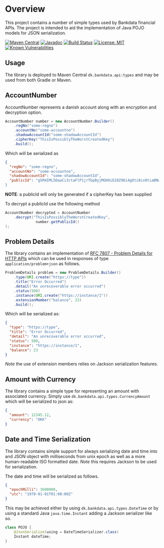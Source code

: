 # Overview

This project contains a number of simple types used by Bankdata financial APIs. The
project is intended to aid the implementation of Java POJO models for JSON 
serialization.

[![Maven Central](https://maven-badges.herokuapp.com/maven-central/dk.bankdata.api/types/badge.svg)](https://maven-badges.herokuapp.com/maven-central/dk.bankdata.api/types/)
[![Javadoc](https://javadoc.io/badge/dk.bankdata.api/types/badge.svg)](https://www.javadoc.io/doc/dk.bankdata.api/types)
[![Build Status](https://travis-ci.com/Bankdata/simple-types.svg?branch=master)](https://travis-ci.com/Bankdata/simple-types)
[![License: MIT](https://img.shields.io/badge/License-MIT-yellow.svg)](https://opensource.org/licenses/MIT)
[![Known Vulnerabilities](https://snyk.io/test/github/Bankdata/simple-types/badge.svg?targetFile=build.gradle)](https://snyk.io/test/github/Bankdata/simple-types?targetFile=build.gradle)

## Usage

The library is deployed to Maven Central `dk.bankdata.api:types` and may be used from both Gradle or Maven.

## AccountNumber
AccountNumber represents a danish account along with an encryption and decryption option.

```java
AccountNumber number = new AccountNumber.Builder()
    .regNo("some-regno")
    .accountNo("some-accountno")
    .shadowAccountId("some-shadowAccountId")
    .cipherKey("ThisIsPossiblyTheWorstCreatedKey")
    .build();

```

Which will be serialized as 

```json
{
  "regNo": "some-regno", 
  "accountNo": "some-accountno",
  "shadowAccountId": "some-shadowAccountId",
  "publicId": "gSM4IML5DaaCi3ctaFlP1jrTbpByjMGH9iD28Z96i4gOti8cx0tiaBNwJyDV-YHQj9GYU_OCMwvmh4t0gIv38PlXvMqlUbY7A4Zwan9EBhW_xOxtkZ3Zqneey0DXknf6qV8V-wBFGg5wT-GzHrRn7A=='
}
```

<b>NOTE</b>: a publicId will only be generated if a cipherKey has been supplied

To decrypt a publicId use the following method

```java
AccountNumber decrypted = AccountNumber
    .decrypt("ThisIsPossiblyTheWorstCreatedKey", 
              number.getPublicId()
);

```

## Problem Details

The library contains an implementation of [RFC 7807 - Problem Details for HTTP APIs](https://tools.ietf.org/html/rfc7807) which
can be used in responses of type `application/problem+json` as follows.

```java
ProblemDetails problem = new ProblemDetails.Builder()
    .type(URI.create("https://type"))
    .title("Error Occurred")
    .detail("An unrecoverable error occurred")
    .status(500)
    .instance(URI.create("https://instance/1"))
    .extensionMember("balance", 23)
    .build();
```

Which will be serialized as:

```json
{
  "type": "https://type",
  "title": "Error Occurred",
  "detail": "An unrecoverable error occurred",
  "status": 500,
  "instance": "https://instance/1",
  "balance": 23
}
```

_Note_ the use of extension members relies on Jackson serialization features.

## Amount with Currency

The library contains a simple type for representing an amount with associated
currency. Simply use `dk.bankdata.api.types.CurrencyAmount` which will be serialized
to json as:
```json
{
  "amount": 12345.12,
  "currency": "DKK"
}
```

## Date and Time Serialization

The library contains simple support for always serializing date and time into
and JSON object with milliseconds from unix epoch as well as a more human-readable
ISO formatted date. _Note_ this requires Jackson to be used for serialization.

The date and time will be serialized as follows.

```json
{
  "epochMilli": 3600000,
  "utc": "1970-01-01T01:00:00Z"
}
```

This may be achieved either by using `dk.bankdata.api.types.DateTime` or by using
a standard Java `java.time.Instant` adding a Jackson serializer like so.

```java
class POJO {
    @JsonSerialize(using = DateTimeSerializer.class)
    Instant dateTime;
}
```

